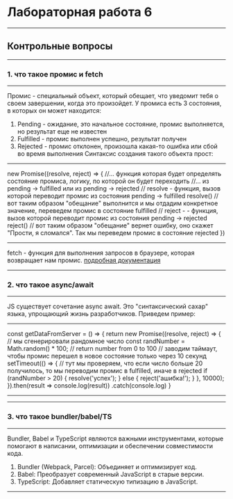 # Лабораторная работа 6	
***
## Контрольные вопросы
***
### 1.	что такое промис и fetch
***
Промис - специальный объект, который обещает, что уведомит тебя о своем завершении, когда это произойдет. У промиса есть 3 состояния, в которых он может находится:
1.	Pending - ожидание, это начальное состояние, промис выполняется, но результат еще не известен
2.	Fulfilled - промис выполнен успешно, результат получен
3.	Rejected - промис отклонен, произошла какая-то ошибка или сбой во время выполнения
Синтаксис создания такого объекта прост:
***
new Promise((resolve, reject) => {
    //... функция которая будет определять состояние промиса, логику, по которой он будет переходить
    //... из pending -> fulfilled или из pending -> rejected
    // resolve - функция, вызов которой переводит промис из состояния  pending -> fulfilled
    resolve() // вот таким образом "обещание" выполнится и мы отдадим конкретное значение, переведем промис в состояние fulfilled
    // reject - - функция, вызов которой переводит промис из состояния  pending -> rejected
    reject() // вот таким образом "обещание" вернет ошибку, оно скажет "Прости, я сломался". Так мы переведем промис в состояние rejected
})
***
fetch - функция для выполнения запросов в браузере, которая возвращает нам промис. [подробная документация](https://learn.javascript.ru/fetch)
***
### 2.	что такое async/await
***
JS существует сочетание async await. Это "синтаксический сахар" языка, упрощающий жизнь разработчиков. Приведем пример:
***
const getDataFromServer = () => {
    return new Promise((resolve, reject) => {
        // мы сгенерировали рандомное число
        const randNumber = Math.random() * 100; // return number from 0 to 100
        // заводим таймаут, чтобы промис перешел в новое состояние только через 10 секунд
        setTimeout(() => {
            // тут мы проверяем, что если число больше 20 получилось, то мы переводим промис в fulfilled, иначе в rejected
            if (randNumber > 20) {
                resolve('успех');
            } else {
                reject('ашибка!');
            }
        }, 10000);
    }).then(result => console.log(result))
        .catch(console.log)
}
***
***
### 3.	что такое bundler/babel/TS
***
Bundler, Babel и TypeScript являются важными инструментами, которые помогают в написании, оптимизации и обеспечении совместимости кода.
1.	Bundler (Webpack, Parcel): Объединяет и оптимизирует код.
2.	Babel: Преобразует современный JavaScript в старые версии.
3.	TypeScript: Добавляет статическую типизацию в JavaScript.
***
